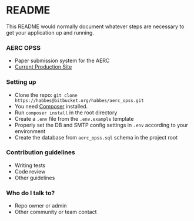 # README #

This README would normally document whatever steps are necessary to get your application up and running.

### AERC OPSS ###

* Paper submission system for the AERC
* [Current Production Site](http://aercopss.newmark.co.ke)

### Setting up ###

* Clone the repo: `git clone https://habbes@bitbucket.org/habbes/aerc_opss.git`
* You need [Composer](https://getcomposer.org/doc/00-intro.md) installed.
* Run `composer install` in the root directory
* Create a `.env` file from the `.env.example` template
* Properly set the DB and SMTP config settings in `.env` according to your environment
* Create the database from `aerc_opss.sql` schema in the project root

### Contribution guidelines ###

* Writing tests
* Code review
* Other guidelines

### Who do I talk to? ###

* Repo owner or admin
* Other community or team contact